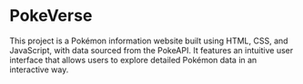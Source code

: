 # PokeVerse
This project is a Pokémon information website built using HTML, CSS, and JavaScript, with data sourced from the PokeAPI. It features an intuitive user interface that allows users to explore detailed Pokémon data in an interactive way.
